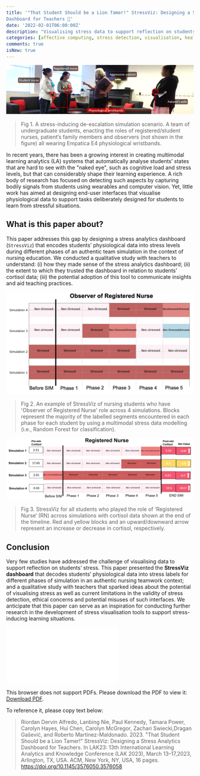 ```yaml
---
title: '"That Student Should be a Lion Tamer!" StressViz: Designing a Stress Analytics
Dashboard for Teachers 🦁'
date: '2022-02-01T06:00:00Z'
description: "Visualising stress data to support reflection on students stress' with Machine Learning."
categories: [affective computing, stress detection, visualisation, healthcare education, LA-dashboard, learning analytics]
comments: true
isNew: true
---
```


![stressviz-abstract-picture](stressviz-pic.png)

> Fig 1. A stress-inducing de-escalation simulation scenario. A team of undergraduate students, enacting the roles of registered/student nurses, patient’s family members and observers (not shown in the figure) all wearing Empatica E4 physiological wristbands.

In recent years, there has been a growing interest in creating multimodal learning analytics (LA) systems that automatically analyse
students’ states that are hard to see with the "naked eye", such as cognitive load and stress levels, but that can considerably shape their
learning experience. A rich body of research has focused on detecting such aspects by capturing bodily signals from students using
wearables and computer vision. Yet, little work has aimed at designing end-user interfaces that visualise physiological data to support
tasks deliberately designed for students to learn from stressful situations.

## What is this paper about?

This paper addresses this gap by designing a stress analytics dashboard (`StressViz`) that encodes students’ physiological data into stress levels during different phases of an authentic team simulation in the context of nursing education. We conducted a qualitative study with teachers to understand: (i) how they made sense of the stress analytics dashboard; (ii) the extent to which they trusted the dashboard in relation to students’ cortisol data; (iii) the potential adoption of this tool to communicate insights and aid teaching practices.

![stressviz-example image](stressviz-example.png)

> Fig 2. An example of StressViz of nursing students who have 'Observer of Registered Nurse' role across 4 simulations. Blocks represent the majority of the labelled segments encountered in each phase for each student by using a multimodal stress data modelling (i.e., Random Forest for classification).

![stressviz-cortisol image](stressviz-cortisol.png)

> Fig 3. StressViz for all students who played the role of ‘Registered Nurse‘ (RN) across simulations with cortisol data shown at the end of the timeline. Red and yellow blocks and an upward/downward arrow represent an increase or decrease in cortisol, respectively.

## Conclusion

Very few studies have addressed the challenge of visualising data to support reflection on students’ stress. This paper presented the **StressViz dashboard** that decodes students’ physiological data into stress labels for different phases of simulation in an authentic nursing teamwork context; and a qualitative study with teachers that sparked ideas about the potential of visualising stress as well as current limitations in the validity of stress detection, ethical concerns and potential misuses of such interfaces. We anticipate that this paper can serve as an inspiration for conducting further research in the development of stress visualisation tools to support stress-inducing learning situations.

<object data="/pdfs/lak23-stressviz.pdf" type="application/pdf" width="100%" height="800px">
    <embed src="/pdfs/lak23-stressviz.pdf">
        <p>This browser does not support PDFs. Please download the PDF to view it: <a href="/pdfs/lak23-stressviz.pdf">Download PDF</a>.</p>
    </embed>
</object>

To reference it, please copy text below:

> Riordan Dervin Alfredo, Lanbing Nie, Paul Kennedy, Tamara Power, Carolyn Hayes, Hui Chen, Carolyn McGregor, Zachari Swiecki,Dragan Gašević, and Roberto Martinez-Maldonado. 2023. "That Student Should be a Lion Tamer!" StressViz: Designing a Stress Analytics Dashboard for Teachers. In LAK23: 13th International Learning Analytics and Knowledge Conference (LAK 2023), March 13–17,2023, Arlington, TX, USA. ACM, New York, NY, USA, 16 pages. https://doi.org/10.1145/3576050.3576058
